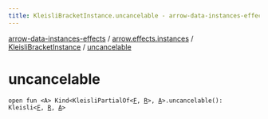 ```yaml
---
title: KleisliBracketInstance.uncancelable - arrow-data-instances-effects
---
```


[arrow-data-instances-effects](../../index.html) / [arrow.effects.instances](../index.html) / [KleisliBracketInstance](index.html) / [uncancelable](./uncancelable.html)

# uncancelable

`open fun <A> Kind<KleisliPartialOf<`[`F`](index.html#F)`, `[`R`](index.html#R)`>, `[`A`](uncancelable.html#A)`>.uncancelable(): Kleisli<`[`F`](index.html#F)`, `[`R`](index.html#R)`, `[`A`](uncancelable.html#A)`>`